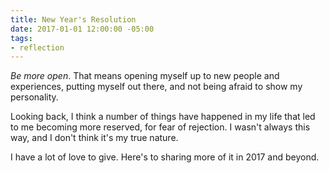 ```yaml
---
title: New Year's Resolution
date: 2017-01-01 12:00:00 -05:00
tags:
- reflection
---
```


*Be more open*. That means opening myself up to new people and experiences, putting myself out there, and not being afraid to show my personality.

Looking back, I think a number of things have happened in my life that led to me becoming more reserved, for fear of rejection. I wasn't always this way, and I don't think it's my true nature.

I have a lot of love to give. Here's to sharing more of it in 2017 and beyond.
